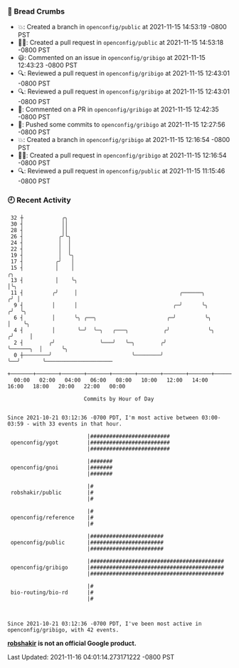### 🍞 Bread Crumbs

 * 💥: Created a branch in `openconfig/public` at 2021-11-15 14:53:19 -0800 PST
 * ✍🏼: Created a pull request in `openconfig/public` at 2021-11-15 14:53:18 -0800 PST
 * 😃: Commented on an issue in `openconfig/gribigo` at 2021-11-15 12:43:23 -0800 PST
 * 🔍: Reviewed a pull request in  `openconfig/gribigo` at 2021-11-15 12:43:01 -0800 PST
 * 🔍: Reviewed a pull request in  `openconfig/gribigo` at 2021-11-15 12:43:01 -0800 PST
 * 💬: Commented on a PR in  `openconfig/gribigo` at 2021-11-15 12:42:35 -0800 PST
 * 🚢: Pushed some commits to `openconfig/gribigo` at 2021-11-15 12:27:56 -0800 PST
 * 💥: Created a branch in `openconfig/gribigo` at 2021-11-15 12:16:54 -0800 PST
 * ✍🏼: Created a pull request in `openconfig/gribigo` at 2021-11-15 12:16:54 -0800 PST
 * 🔍: Reviewed a pull request in  `openconfig/public` at 2021-11-15 11:15:46 -0800 PST

### 🕘 Recent Activity
```
 32 ┼            ╭╮
 30 ┤            ││
 28 ┤            ││
 26 ┤           ╭╯╰╮
 24 ┤           │  │
 22 ┤           │  │
 19 ┤           │  ╰╮
 17 ┤          ╭╯   │
 15 ┤          │    │                                                        ╭╮
 13 ┤          │    ╰╮                                                       │╰╮
 11 ┤         ╭╯     │                                ╭──────╮              ╭╯ │
  9 ┤         │      │                              ╭─╯      ╰╮            ╭╯  ╰╮
  6 ┤         │      ╰╮ ╭──╮                      ╭─╯         ╰╮           │    ╰╮
  4 ┤         │       ╰─╯  ╰─╮   ╭───╮           ╭╯            ╰╮         ╭╯     │
  2 ┤        ╭╯              ╰───╯   ╰─╮        ╭╯              ╰──────╮  │      ╰╮
  0 ┼────────╯                         ╰────────╯                      ╰──╯       ╰─────────────────────
    +───────+───────+───────+───────+───────+───────+───────+───────+───────+───────+───────+───────+────
  00:00   02:00   04:00   06:00   08:00   10:00   12:00   14:00   16:00   18:00   20:00   22:00   00:00   

						Commits by Hour of Day


Since 2021-10-21 03:12:36 -0700 PDT, I'm most active between 03:00-03:59 - with 33 events in that hour.

```



```
                         |#########################
 openconfig/ygot         |#########################
                         |#########################

                         |#######
 openconfig/gnoi         |#######
                         |#######

                         |#
 robshakir/public        |#
                         |#

                         |#
 openconfig/reference    |#
                         |#

                         |#######################
 openconfig/public       |#######################
                         |#######################

                         |##########################################
 openconfig/gribigo      |##########################################
                         |##########################################

                         |#
 bio-routing/bio-rd      |#
                         |#



Since 2021-10-21 03:12:36 -0700 PDT, I've been most active in openconfig/gribigo, with 42 events.

```
**[robshakir](mailto:robjs@google.com) is not an official Google product.**  


Last Updated: 2021-11-16 04:01:14.273171222 -0800 PST
